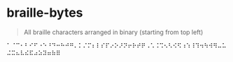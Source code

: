 # braille-bytes

> All braille characters arranged in binary (starting from top left)

⠁⠈⠉⠂⠃⠊⠋⠐⠑⠘⠙⠒⠓⠚⠛⠄⠅⠌⠍⠆⠇⠎⠏⠔⠕⠜⠝⠖⠗⠞⠟⠠⠡⠨⠩⠢⠣⠪⠫⠰⠱⠸⠹⠲⠳⠺⠻⠤⠥⠬⠭⠦⠧⠮⠯⠴⠵⠽⠶⠷⠿

